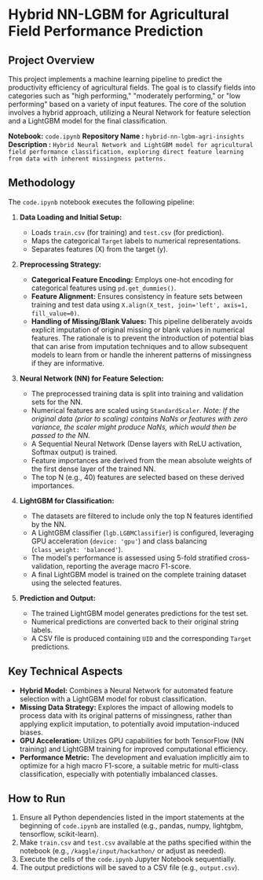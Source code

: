 # Hybrid NN-LGBM for Agricultural Field Performance Prediction

## Project Overview

This project implements a machine learning pipeline to predict the productivity efficiency of agricultural fields. The goal is to classify fields into categories such as "high performing," "moderately performing," or "low performing" based on a variety of input features. The core of the solution involves a hybrid approach, utilizing a Neural Network for feature selection and a LightGBM model for the final classification.

**Notebook:** `code.ipynb`
**Repository Name :** `hybrid-nn-lgbm-agri-insights`
**Description :** `Hybrid Neural Network and LightGBM model for agricultural field performance classification, exploring direct feature learning from data with inherent missingness patterns.`

## Methodology

The `code.ipynb` notebook executes the following pipeline:

1.  **Data Loading and Initial Setup:**
    *   Loads `train.csv` (for training) and `test.csv` (for prediction).
    *   Maps the categorical `Target` labels to numerical representations.
    *   Separates features (X) from the target (y).

2.  **Preprocessing Strategy:**
    *   **Categorical Feature Encoding:** Employs one-hot encoding for categorical features using `pd.get_dummies()`.
    *   **Feature Alignment:** Ensures consistency in feature sets between training and test data using `X.align(X_test, join='left', axis=1, fill_value=0)`.
    *   **Handling of Missing/Blank Values:** This pipeline deliberately avoids explicit imputation of original missing or blank values in numerical features. The rationale is to prevent the introduction of potential bias that can arise from imputation techniques and to allow subsequent models to learn from or handle the inherent patterns of missingness if they are informative.

3.  **Neural Network (NN) for Feature Selection:**
    *   The preprocessed training data is split into training and validation sets for the NN.
    *   Numerical features are scaled using `StandardScaler`. *Note: If the original data (prior to scaling) contains NaNs or features with zero variance, the scaler might produce NaNs, which would then be passed to the NN.*
    *   A Sequential Neural Network (Dense layers with ReLU activation, Softmax output) is trained.
    *   Feature importances are derived from the mean absolute weights of the first dense layer of the trained NN.
    *   The top N (e.g., 40) features are selected based on these derived importances.

4.  **LightGBM for Classification:**
    *   The datasets are filtered to include only the top N features identified by the NN.
    *   A LightGBM classifier (`lgb.LGBMClassifier`) is configured, leveraging GPU acceleration (`device: 'gpu'`) and class balancing (`class_weight: 'balanced'`).
    *   The model's performance is assessed using 5-fold stratified cross-validation, reporting the average macro F1-score.
    *   A final LightGBM model is trained on the complete training dataset using the selected features.

5.  **Prediction and Output:**
    *   The trained LightGBM model generates predictions for the test set.
    *   Numerical predictions are converted back to their original string labels.
    *   A CSV file is produced containing `UID` and the corresponding `Target` predictions.

## Key Technical Aspects

*   **Hybrid Model:** Combines a Neural Network for automated feature selection with a LightGBM model for robust classification.
*   **Missing Data Strategy:** Explores the impact of allowing models to process data with its original patterns of missingness, rather than applying explicit imputation, to potentially avoid imputation-induced biases.
*   **GPU Acceleration:** Utilizes GPU capabilities for both TensorFlow (NN training) and LightGBM training for improved computational efficiency.
*   **Performance Metric:** The development and evaluation implicitly aim to optimize for a high macro F1-score, a suitable metric for multi-class classification, especially with potentially imbalanced classes.

## How to Run

1.  Ensure all Python dependencies listed in the import statements at the beginning of `code.ipynb` are installed (e.g., pandas, numpy, lightgbm, tensorflow, scikit-learn).
2.  Make `train.csv` and `test.csv` available at the paths specified within the notebook (e.g., `/kaggle/input/hackathon/` or adjust as needed).
3.  Execute the cells of the `code.ipynb` Jupyter Notebook sequentially.
4.  The output predictions will be saved to a CSV file (e.g., `output.csv`).

